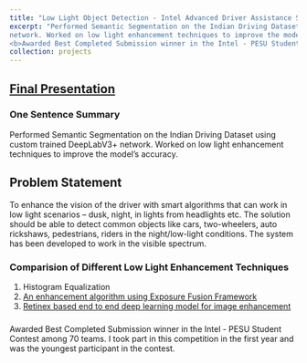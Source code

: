 ```yaml
---
title: "Low Light Object Detection - Intel Advanced Driver Assistance Systems Project"
excerpt: "Performed Semantic Segmentation on the Indian Driving Dataset using custom trained DeepLabV3+
network. Worked on low light enhancement techniques to improve the model’s accuracy. <br/>
<b>Awarded Best Completed Submission winner in the Intel - PESU Student Contest.</b>"
collection: projects
---
```

## [**Final Presentation**](files/Intel_Adas.pdf)
### One Sentence Summary
Performed Semantic Segmentation on the Indian Driving Dataset using custom trained DeepLabV3+ network. Worked on low light enhancement techniques to improve the model’s accuracy.
## Problem Statement
To enhance the vision of the driver with smart algorithms that can work in low light scenarios – dusk, night, in lights from headlights etc.
The solution should be able to detect common objects like cars, two-wheelers, auto rickshaws, pedestrians, riders in the night/low-light conditions.
The system has been developed to work in the visible spectrum.
### Comparision of Different Low Light Enhancement Techniques
1. Histogram Equalization
2. [An enhancement algorithm using Exposure Fusion Framework](https://www.researchgate.net/publication/318730125_A_New_Image_Contrast_Enhancement_Algorithm_Using_Exposure_Fusion_Framework)
3. [Retinex based end to end deep learning model for image enhancement](https://arxiv.org/abs/1808.04560)
###
Awarded Best Completed Submission winner in the Intel - PESU Student Contest among 70 teams. I took part in this competition in the first year and was the youngest participant in the contest.